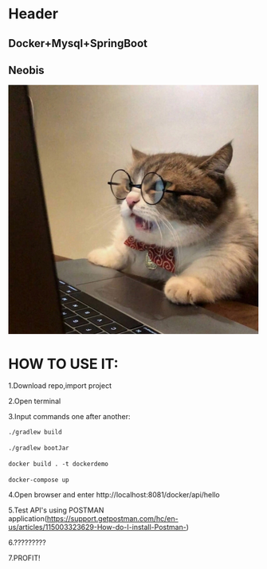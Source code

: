 # Header
## Docker+Mysql+SpringBoot
## Neobis

<img src="gvpeuaQNabk.jpg" height="500"/>  


# HOW TO USE IT:
1.Download repo,import project


2.Open terminal


3.Input commands one after another:
```
./gradlew build

./gradlew bootJar

docker build . -t dockerdemo

docker-compose up
```
4.Open browser and enter http://localhost:8081/docker/api/hello


5.Test API's using POSTMAN application(https://support.getpostman.com/hc/en-us/articles/115003323629-How-do-I-install-Postman-)


6.?????????


7.PROFIT!

